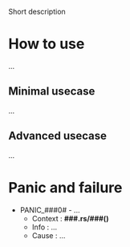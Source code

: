 Short description

# How to use

...

## Minimal usecase

...

## Advanced usecase

...

# Panic and failure

* PANIC_###0# - ...
    * Context : __###.rs/###()__
    * Info : ...
    * Cause : ...
